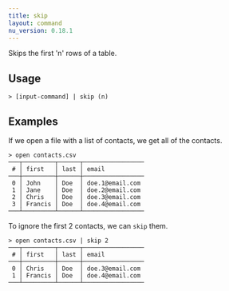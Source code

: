 ```yaml
---
title: skip
layout: command
nu_version: 0.18.1
---
```


Skips the first 'n' rows of a table.

## Usage

```shell
> [input-command] | skip (n)
```

## Examples

If we open a file with a list of contacts, we get all of the contacts.

```shell
> open contacts.csv
───┬─────────┬──────┬─────────────────
 # │ first   │ last │ email
───┼─────────┼──────┼─────────────────
 0 │ John    │ Doe  │ doe.1@email.com
 1 │ Jane    │ Doe  │ doe.2@email.com
 2 │ Chris   │ Doe  │ doe.3@email.com
 3 │ Francis │ Doe  │ doe.4@email.com
───┴─────────┴──────┴─────────────────
```

To ignore the first 2 contacts, we can `skip` them.

```shell
> open contacts.csv | skip 2
───┬─────────┬──────┬─────────────────
 # │ first   │ last │ email
───┼─────────┼──────┼─────────────────
 0 │ Chris   │ Doe  │ doe.3@email.com
 1 │ Francis │ Doe  │ doe.4@email.com
───┴─────────┴──────┴─────────────────
```
